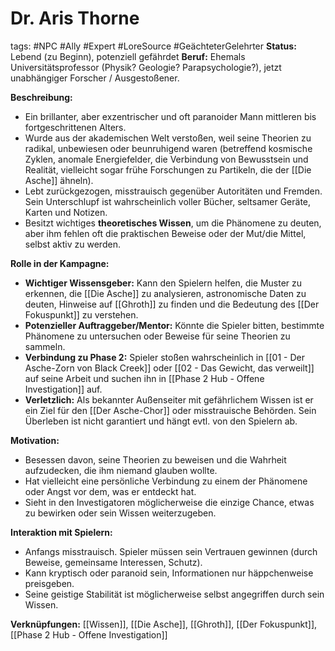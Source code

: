 # Dr. Aris Thorne

tags: #NPC #Ally #Expert #LoreSource #GeächteterGelehrter
**Status:** Lebend (zu Beginn), potenziell gefährdet
**Beruf:** Ehemals Universitätsprofessor (Physik? Geologie? Parapsychologie?), jetzt unabhängiger Forscher / Ausgestoßener.

**Beschreibung:**
*   Ein brillanter, aber exzentrischer und oft paranoider Mann mittleren bis fortgeschrittenen Alters.
*   Wurde aus der akademischen Welt verstoßen, weil seine Theorien zu radikal, unbewiesen oder beunruhigend waren (betreffend kosmische Zyklen, anomale Energiefelder, die Verbindung von Bewusstsein und Realität, vielleicht sogar frühe Forschungen zu Partikeln, die der [[Die Asche]] ähneln).
*   Lebt zurückgezogen, misstrauisch gegenüber Autoritäten und Fremden. Sein Unterschlupf ist wahrscheinlich voller Bücher, seltsamer Geräte, Karten und Notizen.
*   Besitzt wichtiges **theoretisches Wissen**, um die Phänomene zu deuten, aber ihm fehlen oft die praktischen Beweise oder der Mut/die Mittel, selbst aktiv zu werden.

**Rolle in der Kampagne:**
*   **Wichtiger Wissensgeber:** Kann den Spielern helfen, die Muster zu erkennen, die [[Die Asche]] zu analysieren, astronomische Daten zu deuten, Hinweise auf [[Ghroth]] zu finden und die Bedeutung des [[Der Fokuspunkt]] zu verstehen.
*   **Potenzieller Auftraggeber/Mentor:** Könnte die Spieler bitten, bestimmte Phänomene zu untersuchen oder Beweise für seine Theorien zu sammeln.
*   **Verbindung zu Phase 2:** Spieler stoßen wahrscheinlich in [[01 - Der Asche-Zorn von Black Creek]] oder [[02 - Das Gewicht, das verweilt]] auf seine Arbeit und suchen ihn in [[Phase 2 Hub - Offene Investigation]] auf.
*   **Verletzlich:** Als bekannter Außenseiter mit gefährlichem Wissen ist er ein Ziel für den [[Der Asche-Chor]] oder misstrauische Behörden. Sein Überleben ist nicht garantiert und hängt evtl. von den Spielern ab.

**Motivation:**
*   Besessen davon, seine Theorien zu beweisen und die Wahrheit aufzudecken, die ihm niemand glauben wollte.
*   Hat vielleicht eine persönliche Verbindung zu einem der Phänomene oder Angst vor dem, was er entdeckt hat.
*   Sieht in den Investigatoren möglicherweise die einzige Chance, etwas zu bewirken oder sein Wissen weiterzugeben.

**Interaktion mit Spielern:**
*   Anfangs misstrauisch. Spieler müssen sein Vertrauen gewinnen (durch Beweise, gemeinsame Interessen, Schutz).
*   Kann kryptisch oder paranoid sein, Informationen nur häppchenweise preisgeben.
*   Seine geistige Stabilität ist möglicherweise selbst angegriffen durch sein Wissen.

**Verknüpfungen:** [[Wissen]], [[Die Asche]], [[Ghroth]], [[Der Fokuspunkt]], [[Phase 2 Hub - Offene Investigation]]